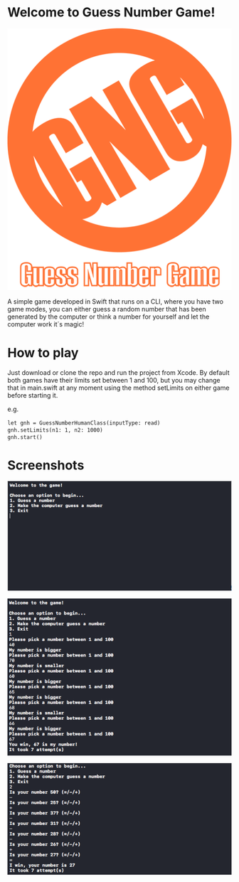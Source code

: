 # Welcome to Guess Number Game!

![Guess Number Game](logo.png)

A simple game developed in Swift that runs on a CLI, where you have two game modes, you can either guess a random number that has been generated by the computer or think a number for yourself and let the computer work it´s magic!

# How to play

Just download or clone the repo and run the project from Xcode. By default both games have their limits set between 1 and 100, but you may change that in main.swift at any moment using the method setLimits on either game before starting it. 

e.g.

    let gnh = GuessNumberHumanClass(inputType: read)
    gnh.setLimits(n1: 1, n2: 1000)
    gnh.start()

# Screenshots

![Initial screen](screen1.png)

![User guessing computer's secret number](screen2.png)

![Computer guessing user's secret number](screen3.png)